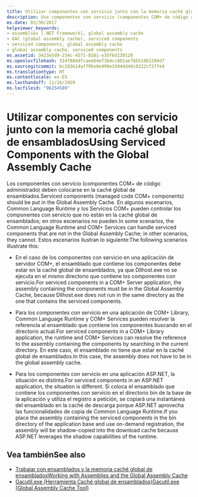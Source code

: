 ```yaml
---
title: Utilizar componentes con servicio junto con la memoria caché global de ensamblados
description: Use componentes con servicio (componentes COM+ de código administrado) con la caché global de ensamblados en .NET. Vea si los servicios CLR y COM+ pueden administrar componentes que no son de GAC.
ms.date: 03/30/2017
helpviewer_keywords:
- assemblies [.NET Framework], global assembly cache
- GAC (global assembly cache), serviced components
- serviced components, global assembly cache
- global assembly cache, serviced components
ms.assetid: 3423e5d9-234c-4571-8161-e35f6d130128
ms.openlocfilehash: 314f804dfcaee64ef364cc881ae76651961294d7
ms.sourcegitcommit: bc293b14af795e0e999e3304dd40c0222cf2ffe4
ms.translationtype: HT
ms.contentlocale: es-ES
ms.lasthandoff: 11/26/2020
ms.locfileid: "96254589"
---
```

# <a name="using-serviced-components-with-the-global-assembly-cache"></a><span data-ttu-id="f7827-104">Utilizar componentes con servicio junto con la memoria caché global de ensamblados</span><span class="sxs-lookup"><span data-stu-id="f7827-104">Using Serviced Components with the Global Assembly Cache</span></span>

<span data-ttu-id="f7827-105">Los componentes con servicio (componentes COM+ de código administrado) deben colocarse en la caché global de ensamblados.</span><span class="sxs-lookup"><span data-stu-id="f7827-105">Serviced components (managed code COM+ components) should be put in the Global Assembly Cache.</span></span> <span data-ttu-id="f7827-106">En algunos escenarios, Common Language Runtime y los Servicios COM+ pueden controlar los componentes con servicio que no están en la caché global de ensamblados; en otros escenarios no pueden.</span><span class="sxs-lookup"><span data-stu-id="f7827-106">In some scenarios, the Common Language Runtime and COM+ Services can handle serviced components that are not in the Global Assembly Cache; in other scenarios, they cannot.</span></span> <span data-ttu-id="f7827-107">Estos escenarios ilustran lo siguiente:</span><span class="sxs-lookup"><span data-stu-id="f7827-107">The following scenarios illustrate this:</span></span>  
  
- <span data-ttu-id="f7827-108">En el caso de los componentes con servicio en una aplicación de servidor COM+, el ensamblado que contiene los componentes debe estar en la caché global de ensamblados, ya que Dllhost.exe no se ejecuta en el mismo directorio que contiene los componentes con servicio.</span><span class="sxs-lookup"><span data-stu-id="f7827-108">For serviced components in a COM+ Server application, the assembly containing the components must be in the Global Assembly Cache, because Dllhost.exe does not run in the same directory as the one that contains the serviced components.</span></span>  
  
- <span data-ttu-id="f7827-109">Para los componentes con servicio en una aplicación de COM+ Library, Common Language Runtime y COM+ Services pueden resolver la referencia al ensamblado que contiene los componentes buscando en el directorio actual.</span><span class="sxs-lookup"><span data-stu-id="f7827-109">For serviced components in a COM+ Library application, the runtime and COM+ Services can resolve the reference to the assembly containing the components by searching in the current directory.</span></span> <span data-ttu-id="f7827-110">En este caso, el ensamblado no tiene que estar en la caché global de ensamblados.</span><span class="sxs-lookup"><span data-stu-id="f7827-110">In this case, the assembly does not have to be in the global assembly cache.</span></span>  
  
- <span data-ttu-id="f7827-111">Para los componentes con servicio en una aplicación ASP.NET, la situación es distinta.</span><span class="sxs-lookup"><span data-stu-id="f7827-111">For serviced components in an ASP.NET application, the situation is different.</span></span> <span data-ttu-id="f7827-112">Si coloca el ensamblado que contiene los componentes con servicio en el directorio bin de la base de la aplicación y utiliza el registro a petición, se copiará una instantánea del ensamblado en la caché de descarga porque ASP.NET aprovecha las funcionalidades de copia de Common Language Runtime.</span><span class="sxs-lookup"><span data-stu-id="f7827-112">If you place the assembly containing the serviced components in the bin directory of the application base and use on-demand registration, the assembly will be shadow-copied into the download cache because ASP.NET leverages the shadow capabilities of the runtime.</span></span>  
  
## <a name="see-also"></a><span data-ttu-id="f7827-113">Vea también</span><span class="sxs-lookup"><span data-stu-id="f7827-113">See also</span></span>

- [<span data-ttu-id="f7827-114">Trabajar con ensamblados y la memoria caché global de ensamblados</span><span class="sxs-lookup"><span data-stu-id="f7827-114">Working with Assemblies and the Global Assembly Cache</span></span>](working-with-assemblies-and-the-gac.md)
- [<span data-ttu-id="f7827-115">Gacutil.exe (Herramienta Caché global de ensamblados)</span><span class="sxs-lookup"><span data-stu-id="f7827-115">Gacutil.exe (Global Assembly Cache Tool)</span></span>](../tools/gacutil-exe-gac-tool.md)

